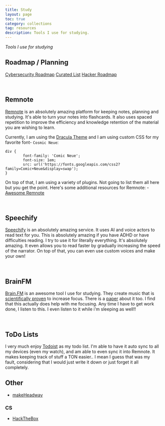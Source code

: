 ```yaml
---
title: Study
layout: page
toc: true
category: collections
tag: resources
description: Tools I use for studying.
---
```


*Tools I use for studying*

## Roadmap / Planning

[Cybersecurity Roadmap](https://github.com/carlcastanas/Cybersecurity-Roadmap)
[Curated List](https://github.com/dipakkr/A-to-Z-Resources-for-Students)
[Hacker Roadmap](https://github.com/sundowndev/hacker-roadmap)

<br>

## Remnote

[Remnote](https://remnote.com) is an absolutely amazing platform for keeping notes, planning and studying. It's able to turn your notes into flashcards. It also uses spaced repetition to improve the efficiency and knowledge retention of the material you are wishing to learn.

Currently, I am using the [Dracula Theme](https://github.com/drstrangez0/Remnote-Dracula-theme) and I am using custom CSS for my favorite font- `Cosmic Neue`:

```
div {
        font-family: 'Comic Neue';
        font-size: 1em;
        src: url('https://fonts.googleapis.com/css2?family=Comic+Neue&display=swap');
}
```

On top of that, I am using a variety of plugins. Not going to list them all here but you get the point. Here's some additional resources for Remnote:
    - [Awesome Remnote](https://github.com/hannesfrank/awesome-remnote)

<br>

## Speechify

[Speechify](https://speechify.com/) is an absolutely amazing service. It uses AI and voice actors to read text for you. This is absolutely amazing if you have ADHD or have difficulties reading. I try to use it for literally everything. It's absolutely amazing. It even allows you to read faster by gradually increasing the speed of the narrator. On top of that, you can even use custom voices and make your own!

<br>

## BrainFM

[Brain.FM](https://brain.fm) is an awesome tool I use for studying. They create music that is [scientifically proven](https://www.brain.fm/science) to increase focus. There is a [paper](https://www.biorxiv.org/content/10.1101/2021.10.01.462777v1) about it too. I find that this actually does help with me focusing. Any time I have to get work done, I listen to this. I even listen to it while i'm sleeping as well!!


<br>

## ToDo Lists

I very much enjoy [Todoist](https://todoist.com) as my todo list. I'm able to have it auto sync to all my devices (even my watch), and am able to even sync it into Remnote. It makes keeping track of stuff a TON easier.. I mean I guess that was my fault, considering that I would just write it down or just forget it all completely.

## Other


- [makeHeadway](https://makeheadway.com/)

### CS

- [HackTheBox](https://www.hackthebox.com/)